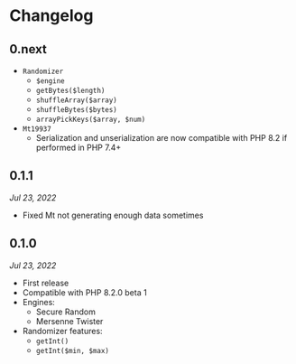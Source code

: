 # Changelog

## 0.next

* `Randomizer`
  * `$engine`
  * `getBytes($length)`
  * `shuffleArray($array)`
  * `shuffleBytes($bytes)`
  * `arrayPickKeys($array, $num)`
* `Mt19937`
  * Serialization and unserialization are now compatible with PHP 8.2
    if performed in PHP 7.4+

## 0.1.1

*Jul 23, 2022*

* Fixed Mt not generating enough data sometimes

## 0.1.0

*Jul 23, 2022*

* First release
* Compatible with PHP 8.2.0 beta 1
* Engines:
  * Secure Random
  * Mersenne Twister
* Randomizer features:
  * `getInt()`
  * `getInt($min, $max)`
